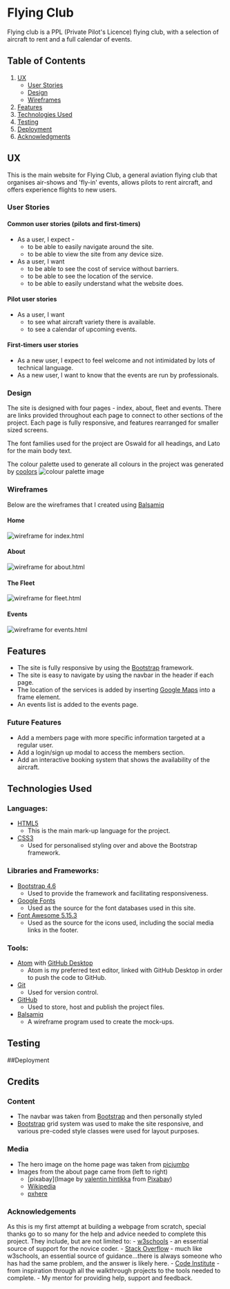 # Flying Club

Flying club is a PPL (Private Pilot's Licence) flying club, with a selection of aircraft to rent and a full calendar of events.

## Table of Contents
1. [UX](#ux)
    - [User Stories](#user-stories)
    - [Design](#design)
    - [Wireframes](#wireframes)
2. [Features](#features)
3. [Technologies Used](#technologies-used)
4. [Testing](#testing)
5. [Deployment](#deployment)
6. [Acknowledgments](#acknowledgements)

## UX
This is the main website for Flying Club, a general aviation flying club that organises air-shows and 'fly-in' events, allows pilots to rent aircraft, and offers experience flights to new users.

### User Stories
#### Common user stories (pilots and first-timers)
- As a user, I expect -
    - to be able to easily navigate around the site.
    - to be able to view the site from any device size.
- As a user, I want
    - to be able to see the cost of service without barriers.
    - to be able to see the location of the service.
    - to be able to  easily understand what the website does.

#### Pilot user stories
- As a user, I want
    - to see what aircraft variety there is available.
    - to see a calendar of upcoming events.

#### First-timers user stories
- As a new user, I expect to feel welcome and not intimidated by lots of technical language.
- As a new user, I want to know that the events are run by professionals.

### Design

The site is designed with four pages - index, about, fleet and events. There are links provided throughout each page to connect to other sections of the project. Each page is fully responsive, and features rearranged for smaller sized screens.

The font families used for the project are Oswald for all headings, and Lato for the main body text.

The colour palette used to generate all colours in the project was generated by [coolors](https://coolors.co/)
![colour palette image](assets/img/color-palette.png)

### Wireframes
Below are the wireframes that I created using [Balsamiq](https://balsamiq.com/)
#### Home
![wireframe for index.html](assets/wireframes/home.jpeg)
#### About
![wireframe for about.html](assets/wireframes/about.jpeg)
#### The Fleet
![wireframe for fleet.html](assets/wireframes/fleet.jpeg)
#### Events
![wireframe for events.html](assets/wireframes/events.jpeg)

## Features
- The site is fully responsive by using the [Bootstrap](https://getbootstrap.com/) framework.
- The site is easy to navigate by using the navbar in the header if each page.
- The location of the services is added by inserting [Google Maps](https://www.google.com/maps) into a frame element.
- An events list is added to the events page.

### Future Features
- Add a members page with more specific information targeted at a regular user.
- Add a login/sign up modal to access the members section.
- Add an interactive booking system that shows the availability of the aircraft.

## Technologies Used
### Languages:
  - [HTML5](https://en.wikipedia.org/wiki/HTML5)
      - This is the main mark-up language for the project.
  - [CSS3](https://en.wikipedia.org/wiki/CSS)
      - Used for personalised styling over and above the Bootstrap framework.
### Libraries and Frameworks:
  - [Bootstrap 4.6](https://getbootstrap.com/docs/4.6/getting-started/introduction/)
      - Used to provide the framework and facilitating responsiveness.
  - [Google Fonts](https://fonts.google.com/)
      - Used as the source for the font databases used in this site.
  - [Font Awesome 5.15.3](https://fontawesome.com/)
      - Used as the source for the icons used, including the social media links in the footer.
### Tools:
  - [Atom](https://atom.io/) with [GitHub Desktop](https://desktop.github.com/)
      - Atom is my preferred text editor, linked with GitHub Desktop in order to push the code to GitHub.
  - [Git](https://git-scm.com/)
      - Used for version control.
  - [GitHub](https://github.com/)
      - Used to store, host and publish the project files.
  - [Balsamiq](https://balsamiq.com/)
      - A wireframe program used to create the mock-ups.

## Testing

##Deployment

## Credits
### Content
  - The navbar was taken from [Bootstrap](https://getbootstrap.com/docs/4.6/getting-started/introduction/) and then personally styled
  - [Bootstrap](https://getbootstrap.com/docs/4.6/getting-started/introduction/) grid system was used to make the site responsive, and various pre-coded style classes were used for layout purposes.

### Media
  - The hero image on the home page was taken from [picjumbo](https://picjumbo.com/)
  - Images from the about page came from (left to right)
      - [pixabay](Image by <a href="https://pixabay.com/users/valentinhintikka-10607927/?utm_source=link-attribution&amp;utm_medium=referral&amp;utm_campaign=image&amp;utm_content=5403046">valentin hintikka</a> from <a href="https://pixabay.com/?utm_source=link-attribution&amp;utm_medium=referral&amp;utm_campaign=image&amp;utm_content=5403046">Pixabay</a>)
      - [Wikipedia](https://en.wikipedia.org/wiki/File:Piper_warrior.jpg)
      - [pxhere](https://en.wikipedia.org/wiki/File:Piper_warrior.jpg)

### Acknowledgements
As this is my first attempt at building a webpage from scratch, special thanks go to so many for the help and advice needed to complete this project. They include, but are not limited to:
    - [w3schools](https://www.w3schools.com/default.asp) - an essential source of support for the novice coder.
    - [Stack Overflow](https://stackoverflow.com/) - much like w3schools, an essential source of guidance...there is always someone who has had the same problem, and the answer is likely here.
    - [Code Institute](https://codeinstitute.net/) - from inspiration through all the walkthrough projects to the tools needed to complete.
    - My mentor for providing help, support and feedback.
